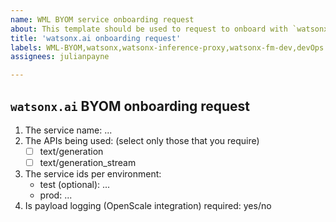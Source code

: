 ```yaml
---
name: WML BYOM service onboarding request
about: This template should be used to request to onboard with `watsonx.ai` BYOM
title: 'watsonx.ai onboarding request'
labels: WML-BYOM,watsonx,watsonx-inference-proxy,watsonx-fm-dev,devOps
assignees: julianpayne

---
```


## `watsonx.ai` BYOM onboarding request

1. The service name: ...
1. The APIs being used: (select only those that you require)
    - [ ] text/generation
    - [ ] text/generation_stream
1. The service ids per environment:
    - test (optional): ...
    - prod: ...
1. Is payload logging (OpenScale integration) required: yes/no
